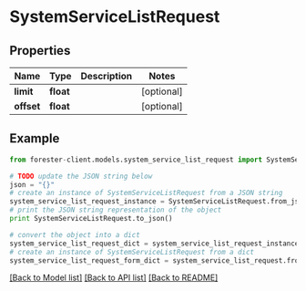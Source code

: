 # SystemServiceListRequest


## Properties

Name | Type | Description | Notes
------------ | ------------- | ------------- | -------------
**limit** | **float** |  | [optional] 
**offset** | **float** |  | [optional] 

## Example

```python
from forester-client.models.system_service_list_request import SystemServiceListRequest

# TODO update the JSON string below
json = "{}"
# create an instance of SystemServiceListRequest from a JSON string
system_service_list_request_instance = SystemServiceListRequest.from_json(json)
# print the JSON string representation of the object
print SystemServiceListRequest.to_json()

# convert the object into a dict
system_service_list_request_dict = system_service_list_request_instance.to_dict()
# create an instance of SystemServiceListRequest from a dict
system_service_list_request_form_dict = system_service_list_request.from_dict(system_service_list_request_dict)
```
[[Back to Model list]](../README.md#documentation-for-models) [[Back to API list]](../README.md#documentation-for-api-endpoints) [[Back to README]](../README.md)


